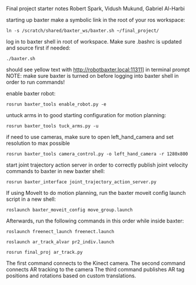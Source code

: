 Final project starter notes
Robert Spark, Vidush Mukund, Gabriel Al-Harbi

starting up baxter
make a symbolic link in the root of your ros workspace:
	
	ln -s /scratch/shared/baxter_ws/baxter.sh ~/final_project/

log in to baxter shell in root of workspace. Make sure .bashrc is updated and source first if needed:

	./baxter.sh

should see yellow text with  http://robotbaxter.local:11311] in terminal prompt
NOTE: make sure baxter is turned on before logging into baxter shell in order to run commands!

enable baxter robot:

	rosrun baxter_tools enable_robot.py -e

untuck arms in to good starting configuration for motion planning:
	
	rosrun baxter_tools tuck_arms.py -u

if need to use cameras, make sure to open left_hand_camera and set resolution to max possible

	rosrun baxter_tools camera_control.py -o left_hand_camera -r 1280x800

start joint trajectory action server in order to correctly publish joint velocity commands to baxter in new baxter shell:
	
	rosrun baxter_interface joint_trajectory_action_server.py

If using MoveIt to do motion planning, run the baxter moveit config launch script in a new shell:

	roslaunch baxter_moveit_config move_group.launch


Afterwards, run the following commands in this order while inside baxter:

	roslaunch freenect_launch freenect.launch

	roslaunch ar_track_alvar pr2_indiv.launch
	
	rosrun final_proj ar_track.py

The first command connects to the Kinect camera.
The second command connects AR tracking to the camera
The third command publishes AR tag positions and rotations based on custom translations.
